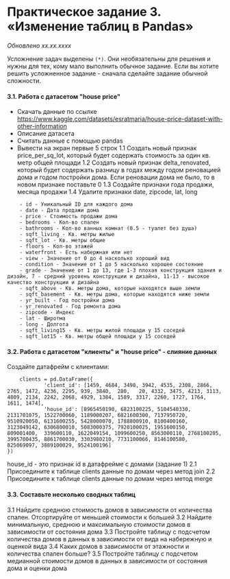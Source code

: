 # Практическое задание 3. «Изменение таблиц в Pandas»
*Обновлено xx.xx.xxxx*

Усложнение задач выделены ```(*)```. Они необязательны для решения и нужны для тех, кому мало выполнить обычное задание.
Если вы хотите решить усложненное задание - сначала сделайте задание обычной сложности.


#### 3.1. Работа с датасетом "house price"

- Скачать данные по ссылке https://www.kaggle.com/datasets/esratmaria/house-price-dataset-with-other-information
- Описание датасета
- Считать данные с помощью pandas
- Вывести на экран первые 5 строк
1.1 Создать новый признак price_per_sq_lot, который будет содержать стоимость за один кв. метр общей площади
1.2 Создать новый признак delta_renovated, который будет содержать разницу в годах между годом реновацией дома и годом постройки дома. Если реновации дома не было, то в новом признаке поставьте 0
1.3 Создайте признаки года продажи, месяца продажи
1.4 Удалите признаки date, zipcode, lat, long

```
    - id - Уникальный ID для каждого дома
    - date - Дата продажи дома
    - price - Стоимость продажи дома
    - bedrooms - Кол-во спален
    - bathrooms - Кол-во ванных комнат (0.5 - туалет без душа)
    - sqft_living - Кв. метры жилые
    - sqft_lot - Кв. метры общие
    - floors - Кол-во этажей
    - waterfront - Есть набержная или нет
    - view - Значение от 0 до 4 насколько хороший вид
    - condition - Значение от 1 до 5 насколько хорошее состояние
    - grade - Значение от 1 до 13, где 1-3 плохая конструкция здания и дизайн, 7 - средний уровень конструкции и дизайна, 11-13 - высокое качество конструкции и дизайна
    - sqft_above - Кв. метры дома, которые находятся выше земли
    - sqft_basement - Кв. метры дома, которые находятся ниже земли
    - yr_built - Год постройки дома
    - yr_renovated - Год ремонта дома
    - zipcode - Индекс
    - lat - Широтма
    - long - Долгота
    - sqft_living15 - Кв. метры жилой площади у 15 соседей
    - sqft_lot15 - Кв. метры общей площади у 15 соседей
```

#### 3.2. Работа с датасетом "клиенты" и "house price" - слияние данных

Создайте датафрейм с клиентами:
```
    clients = pd.DataFrame({ 
            'client_id': [1459, 4684, 3498, 3942, 4535, 2308, 2866, 2765, 1472, 4236, 2295, 939, 3840,  280,   20, 4332, 3475, 4213, 3113, 4809, 2134, 2242, 2068, 4929, 1384, 1589, 3317, 2260, 1727, 1764, 1611, 1474],
            'house_id': [8965450190, 6823100225, 5104540330, 2131701075, 1522700060, 1189000207, 6821600300, 7137950720, 9510920050, 6131600255, 5428000070, 1788800910, 8100400160, 3123049142, 6306800010, 5083000375, 7920100025, 1951600150,  809001400,  339600110, 1622049154, 1099600250, 8563000110, 2768100205, 3995700435, 8861700030, 3303980210, 7731100066, 8146100580,  825069097, 3889100029, 9524100196]
})
```
house_id - это признак id в датафрейме с домами (задание 1)
2.1 Присоедините к таблице clients данные по домам через метод join
2.2 Присоедините к таблице clients данные по домам через метод merge

#### 3.3. Составьте несколько сводных таблиц
3.1 Найдите среднюю стоимость домов в зависимости от количества спален. Отсортируйте от меньшей стоимости к большей
3.2 Найдите минимальную, среднюю и максимальную стоимости домов в зависимости от состояния дома
3.3 Постройте таблицу с подсчетом количества домов в данных в зависимости от вида на набережную и оценкой вида
3.4 Каких домов в зависимости от этажности и количества спален больше?
3.5 Постройте таблицу с подсчетом медианной стоимости домов в данных в зависимости от состояния дома и оценки дома